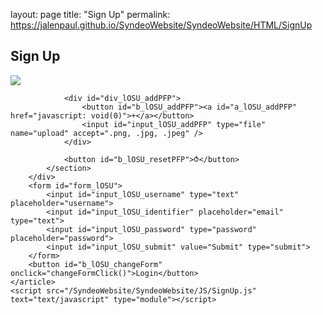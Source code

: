 layout: page
title: "Sign Up"
permalink: https://jalenpaul.github.io/SyndeoWebsite/SyndeoWebsite/HTML/SignUp

<!DOCTYPE html>
<meta charset="UTF-8">
<html>

<head>
    <link rel="styleSheet" type="text/css" href="/SyndeoWebsite/SyndeoWebsite/CSS/MainStyles.css">
    <link rel="styleSheet" type="text/css" href="/SyndeoWebsite/SyndeoWebsite/CSS/LoginOrSignUpStyles.css">
    <title>Login or Sign Up</title>
</head>

<body>
    <article id="article_lOSU">
        <h1 id="h1_lOSU">Sign Up</h1>
        <div id="div_lOSU_PFP">
            <img id="img_lOSU_pfp" src="/SyndeoWebsite/SyndeoWebsite/Res/PNGs/img_syndeo_pfp.png">
            <section id="section_lOSU_pfp">

                <div id="div_lOSU_addPFP">
                    <button id="b_lOSU_addPFP"><a id="a_lOSU_addPFP" href="javascript: void(0)">+</a></button>
                    <input id="input_lOSU_addPFP" type="file" name="upload" accept=".png, .jpg, .jpeg" />
                </div>

                <button id="b_lOSU_resetPFP">⥀</button>
            </section>
        </div>
        <form id="form_lOSU">
            <input id="input_lOSU_username" type="text" placeholder="username">
            <input id="input_lOSU_identifier" placeholder="email" type="text">
            <input id="input_lOSU_password" type="password" placeholder="password">
            <input id="input_lOSU_submit" value="Submit" type="submit">
        </form>
        <button id="b_lOSU_changeForm" onclick="changeFormClick()">Login</button>
    </article>
    <script src="/SyndeoWebsite/SyndeoWebsite/JS/SignUp.js" text="text/javascript" type="module"></script>
</body>

</html>
